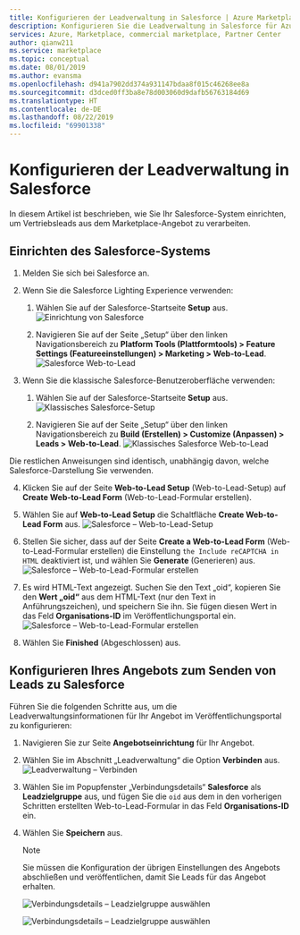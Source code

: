 ```yaml
---
title: Konfigurieren der Leadverwaltung in Salesforce | Azure Marketplace
description: Konfigurieren Sie die Leadverwaltung in Salesforce für Azure Marketplace-Kunden.
services: Azure, Marketplace, commercial marketplace, Partner Center
author: qianw211
ms.service: marketplace
ms.topic: conceptual
ms.date: 08/01/2019
ms.author: evansma
ms.openlocfilehash: d941a7902dd374a931147bdaa8f015c46268ee8a
ms.sourcegitcommit: d3dced0ff3ba8e78d003060d9dafb56763184d69
ms.translationtype: HT
ms.contentlocale: de-DE
ms.lasthandoff: 08/22/2019
ms.locfileid: "69901338"
---
```

# <a name="configure-lead-management-for-salesforce"></a>Konfigurieren der Leadverwaltung in Salesforce

In diesem Artikel ist beschrieben, wie Sie Ihr Salesforce-System einrichten, um Vertriebsleads aus dem Marketplace-Angebot zu verarbeiten.

## <a name="set-up-your-salesforce-system"></a>Einrichten des Salesforce-Systems

1. Melden Sie sich bei Salesforce an.
2. Wenn Sie die Salesforce Lighting Experience verwenden:
    1. Wählen Sie auf der Salesforce-Startseite **Setup** aus.
    ![Einrichtung von Salesforce](./media/commercial-marketplace-lead-management-instructions-salesforce/salesforce-1.png)

    1. Navigieren Sie auf der Seite „Setup“ über den linken Navigationsbereich zu **Platform Tools (Plattformtools) > Feature Settings (Featureeinstellungen) > Marketing > Web-to-Lead**.
    ![Salesforce Web-to-Lead](./media/commercial-marketplace-lead-management-instructions-salesforce/salesforce-2.png)

3. Wenn Sie die klassische Salesforce-Benutzeroberfläche verwenden:
    1. Wählen Sie auf der Salesforce-Startseite **Setup** aus.
    ![Klassisches Salesforce-Setup](./media/commercial-marketplace-lead-management-instructions-salesforce/salesforce-classic-setup.png)

    1. Navigieren Sie auf der Seite „Setup“ über den linken Navigationsbereich zu **Build (Erstellen) > Customize (Anpassen) > Leads > Web-to-Lead**.
    ![Klassisches Salesforce Web-to-Lead](./media/commercial-marketplace-lead-management-instructions-salesforce/salesforce-classic-web-to-lead.png)

Die restlichen Anweisungen sind identisch, unabhängig davon, welche Salesforce-Darstellung Sie verwenden.

4. Klicken Sie auf der Seite **Web-to-Lead Setup** (Web-to-Lead-Setup) auf **Create Web-to-Lead Form** (Web-to-Lead-Formular erstellen).
5. Wählen Sie auf **Web-to-Lead Setup** die Schaltfläche **Create Web-to-Lead Form** aus.
    ![Salesforce – Web-to-Lead-Setup](./media/commercial-marketplace-lead-management-instructions-salesforce/salesforce-3.png)

6. Stellen Sie sicher, dass auf der Seite **Create a Web-to-Lead Form** (Web-to-Lead-Formular erstellen) die Einstellung `the Include reCAPTCHA in HTML` deaktiviert ist, und wählen Sie **Generate** (Generieren) aus. 
    ![Salesforce – Web-to-Lead-Formular erstellen ](./media/commercial-marketplace-lead-management-instructions-salesforce/salesforce-4.png)

7. Es wird HTML-Text angezeigt. Suchen Sie den Text „oid“, kopieren Sie den **Wert „oid“**  aus dem HTML-Text (nur den Text in Anführungszeichen), und speichern Sie ihn. Sie fügen diesen Wert in das Feld **Organisations-ID** im Veröffentlichungsportal ein.
    ![Salesforce – Web-to-Lead-Formular erstellen ](./media/commercial-marketplace-lead-management-instructions-salesforce/salesforce-5.png)

8. Wählen Sie **Finished** (Abgeschlossen) aus.

## <a name="configure-your-offer-to-send-leads-to-salesforce"></a>Konfigurieren Ihres Angebots zum Senden von Leads zu Salesforce

Führen Sie die folgenden Schritte aus, um die Leadverwaltungsinformationen für Ihr Angebot im Veröffentlichungsportal zu konfigurieren:

1. Navigieren Sie zur Seite **Angebotseinrichtung** für Ihr Angebot.
1. Wählen Sie im Abschnitt „Leadverwaltung“ die Option **Verbinden** aus.
    ![Leadverwaltung – Verbinden](./media/commercial-marketplace-lead-management-instructions-salesforce/lead-management-connect.png)

1. Wählen Sie im Popupfenster „Verbindungsdetails“ **Salesforce** als **Leadzielgruppe** aus, und fügen Sie die `oid` aus dem in den vorherigen Schritten erstellten Web-to-Lead-Formular in das Feld **Organisations-ID** ein.

1. Wählen Sie **Speichern** aus. 

    >[!Note]
    >Sie müssen die Konfiguration der übrigen Einstellungen des Angebots abschließen und veröffentlichen, damit Sie Leads für das Angebot erhalten.

    ![Verbindungsdetails – Leadzielgruppe auswählen](./media/commercial-marketplace-lead-management-instructions-salesforce/choose-lead-destination.png)

    ![Verbindungsdetails – Leadzielgruppe auswählen](./media/commercial-marketplace-lead-management-instructions-salesforce/connection-details.png)